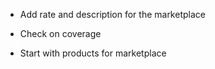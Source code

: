 - Add rate and description for the marketplace

- Check on coverage

- Start with products for marketplace
